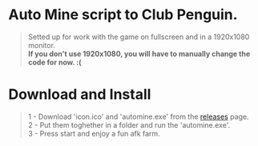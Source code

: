 # Auto Mine script to Club Penguin.
>
>Setted up for work with the game on fullscreen and in a 1920x1080 monitor.  
>**If you don't use 1920x1080, you will have to manually change the code for now. :(**


# Download and Install
>1 - Download 'icon.ico' and 'automine.exe' from the [releases](https://github.com/Kaiwawa/AutoMine-NEW-CP/releases) page.  
>2 - Put them toghether in a folder and run the 'automine.exe'.  
>3 - Press start and enjoy a fun afk farm.  

